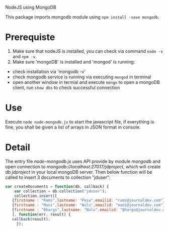 NodeJS using MongoDB

This package imports mongodb module using `npm install -save mongodb`.

# Prerequiste
 1. Make sure that nodeJS is installed, you can check via command `node -v` and `npm -v`.
 2. Make sure 'mongoDB' is installed and 'mongod' is running:
   - check installation via 'mongodb -v'
   - check mongodb service is running via executing `mongod` in terminal
   - open another window in termial and execute `mongo` to open a mongoDB client, run `show dbs` to check successful connection 
# Use
Execute `node node-mongodb.js` to start the javascript file, if everything is fine, you shall be given a list of arrays in JSON format in console.
# Detail
The entry file *node-mongodb.js* uses API provide by module *mongodb* and open connection to *mongodb://localhost:27017/jdproject*, which will create db *jdproject* in your local mongoDB server. Then below function will be called to insert 3 documents to collection "jduser":
 ```JavaScript
var createDocuments = function(db, callback) {
     var collection = db.collection("jduser");
     collection.insert([
	{firstname : "Rams",lastname: "Posa",emailid: "rams@journaldev.com"}, 
	{firstname : "Mani",lastname: "Nulu",emailid: "mani@journaldev.com"},  
	{firstname : "Bhargs",lastname: "Nulu",emailid: "Bhargs@journaldev.com"}, 
	], function(err, result) {
	callback(result);
      });
```
